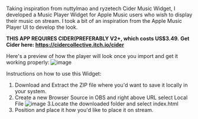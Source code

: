 Taking inspiration from nuttylmao and ryzetech Cider Music Widget, I developed a Music Player Widget for Apple Music users who wish to display their music on stream. I took a bit of an inspiration from the Apple Music Player UI to develop the look.


**THIS APP REQUIRES CIDER(PREFERABLY V2+, which costs US$3.49.**
**Get Cider here:
https://cidercollective.itch.io/cider**

Here's a preview of how the player will look once you import and get it working properly:
![image](https://github.com/user-attachments/assets/267adc2e-4e73-4b12-af0e-d27ba200178f)


Instructions on how to use this Widget:

1. Download and Extract the ZIP file where you'd want to save it locally in your system.
2. Create a new Browser Source in OBS and right above URL select Local File
   ![image](https://github.com/user-attachments/assets/07b41566-8b26-4637-90d7-fec58ab12963)
3.Locate the downloaded folder and select index.html
4. Position and place it how you'd like to place it on stream.



